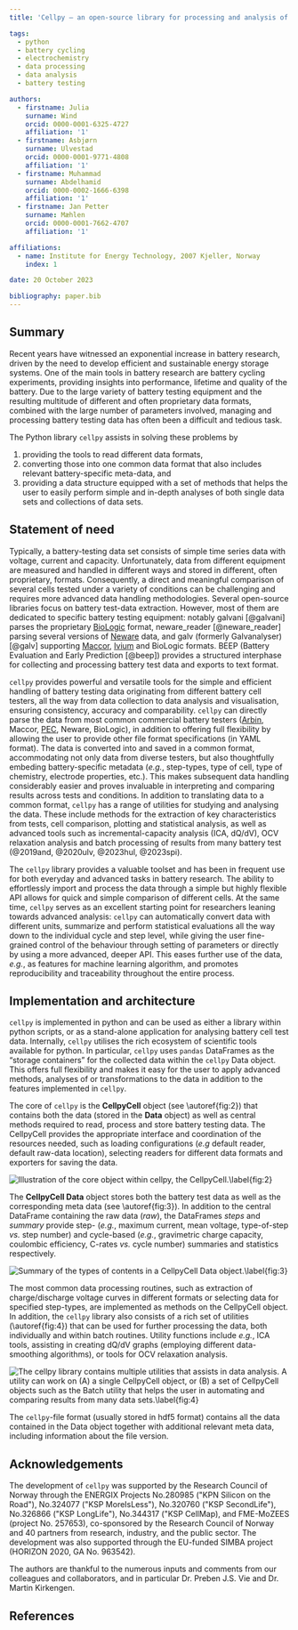 ```yaml
---
title: 'Cellpy – an open-source library for processing and analysis of battery testing data'

tags:
  - python
  - battery cycling
  - electrochemistry
  - data processing
  - data analysis
  - battery testing

authors:
  - firstname: Julia
    surname: Wind
    orcid: 0000-0001-6325-4727
    affiliation: '1'
  - firstname: Asbjørn
    surname: Ulvestad
    orcid: 0000-0001-9771-4808
    affiliation: '1'
  - firstname: Muhammad
    surname: Abdelhamid
    orcid: 0000-0002-1666-6398
    affiliation: '1'
  - firstname: Jan Petter
    surname: Mæhlen
    orcid: 0000-0001-7662-4707
    affiliation: '1'

affiliations:
  - name: Institute for Energy Technology, 2007 Kjeller, Norway
    index: 1

date: 20 October 2023

bibliography: paper.bib
---
```


## Summary

Recent years have witnessed an exponential increase in battery research, driven by the need to develop efficient and sustainable energy storage systems. One of the main tools in battery research are battery cycling experiments, providing insights into performance, lifetime and quality of the battery. Due to the large variety of battery testing equipment and the resulting multitude of different and often proprietary data formats, combined with the large number of parameters involved, managing and processing battery testing data has often been a difficult and tedious task.

The Python library `cellpy` assists in solving these problems by

1. providing the tools to read different data formats,
2. converting those into one common data format that also includes relevant battery-specific meta-data, and
3. providing a data structure equipped with a set of methods that helps the user to easily perform simple and in-depth analyses of both single data sets and collections of data sets.

## Statement of need

Typically, a battery-testing data set consists of simple time series data with voltage, current and capacity. Unfortunately, data from different equipment are measured and handled in different ways and stored in different, often proprietary, formats. Consequently, a direct and meaningful comparison of several cells tested under a variety of conditions can be challenging and requires more advanced data handling methodologies.
Several open-source libraries focus on battery test-data extraction. However, most of them are dedicated to specific battery testing equipment: notably galvani [@galvani] parses the proprietary [BioLogic](https://www.biologic.net/) format, neware_reader [@neware_reader] parsing several versions of [Neware](https://newarebattery.com/) data, and galv (formerly Galvanalyser) [@galv] supporting [Maccor](http://www.maccor.com/), [Ivium](https://www.ivium.com/) and BioLogic formats. BEEP (Battery Evaluation and Early Prediction [@beep]) provides a structured interphase for collecting and processing battery test data and exports to text format.

`cellpy` provides powerful and versatile tools for the simple and efficient handling of battery testing data originating from different battery cell testers, all the way from data collection to data analysis and visualisation, ensuring consistency, accuracy and comparability. `cellpy` can directly parse the data from most common commercial battery testers ([Arbin](http://www.arbin.com/), Maccor, [PEC](https://www.peccorp.com/battery-testing-solutions/), Neware, BioLogic), in addition to offering full flexibility by allowing the user to provide other file format specifications (in YAML format). The data is converted into and saved in a common format, accommodating not only data from diverse testers, but also thoughtfully embeding battery-specific metadata (*e.g.*, step-types, type of cell, type of chemistry, electrode properties, etc.). This makes subsequent data handling considerably easier and proves invaluable in interpreting and comparing results across tests and conditions. In addition to translating data to a common format, `cellpy` has a range of utilities for studying and analysing the data. These include methods for the extraction of key characteristics from tests, cell comparison, plotting and statistical analysis, as well as advanced tools such as incremental-capacity analysis (ICA, dQ/dV), OCV relaxation analysis and batch processing of results from many battery test (@2019and, @2020ulv, @2023hul, @2023spi).

The `cellpy` library provides a valuable toolset and has been in frequent use for both everyday and advanced tasks in battery research. The ability to effortlessly import and process the data through a simple but highly flexible API allows for quick and simple comparison of different cells. At the same time, `cellpy` serves as an excellent starting point for researchers leaning towards advanced analysis: `cellpy` can automatically convert data with different units, summarize and perform statistical evaluations all the way down to the individual cycle and step level, while giving the user fine-grained control of the behaviour through setting of parameters or directly by using a more advanced, deeper API. This eases further use of the data, *e.g.*, as features for machine learning algorithm, and promotes reproducibility and traceability throughout the entire process.

## Implementation and architecture

`cellpy` is implemented in python and can be used as either a library within python scripts, or as a stand-alone application for analysing battery cell test data. Internally, `cellpy` utilises the rich ecosystem of scientific tools available for python. In particular, `cellpy` uses `pandas` DataFrames as the “storage containers” for the collected data within the `cellpy` Data object. This offers full flexibility and makes it easy for the user to apply advanced methods, analyses of or transformations to the data in addition to the features implemented in `cellpy`.

The core of `cellpy` is the **CellpyCell** object (see \autoref{fig:2}) that contains both the data (stored in the **Data** object) as well as central methods required to read, process and store battery testing data. The CellpyCell provides the appropriate interface and coordination of the resources needed, such as loading configurations (*e.g* default reader, default raw-data location), selecting readers for different data formats and exporters for saving the data.

![Illustration of the core object within ``cellpy``, the **CellpyCell**.\label{fig:2}](Figures/CellpyCell.jpg)

The **CellpyCell Data** object stores both the battery test data as well as the corresponding meta data (see \autoref{fig:3}). In addition to the central DataFrame containing the raw data (*raw*), the DataFrames *steps* and *summary* provide step- (*e.g.*, maximum current, mean voltage, type-of-step *vs.* step number) and cycle-based (*e.g.*, gravimetric charge capacity, coulombic efficiency, C-rates *vs.* cycle number) summaries and statistics respectively.

![Summary of the types of contents in a **CellpyCell Data** object.\label{fig:3}](Figures/CellpyData.jpg)

The most common data processing routines, such as extraction of charge/discharge voltage curves in different formats or selecting data for specified step-types, are implemented as methods on the CellpyCell object. In addition, the `cellpy` library also consists of a rich set of utilities (\autoref{fig:4}) that can be used for further processing the data, both individually and within batch routines. Utility functions include *e.g.*, ICA tools, assisting in creating dQ/dV graphs (employing different data-smoothing algorithms), or tools for OCV relaxation analysis.

![The `cellpy` library contains multiple utilities that assists in data analysis. A utility can work on (A) a single **CellpyCell** object, or (B) a set of CellpyCell objects such as the Batch utility that helps the user in automating and comparing results from many data sets.\label{fig:4}](Figures/Cellpy-Utils.jpg)

The `cellpy`-file format (usually stored in hdf5 format) contains all the data contained in the Data object together with additional relevant meta data, including information about the file version.

## Acknowledgements

The development of `cellpy` was supported by the Research Council of Norway through the ENERGIX Projects No.280985 ("KPN Silicon on the Road"), No.324077 ("KSP MoreIsLess"),  No.320760 ("KSP SecondLife"), No.326866 ("KSP LongLife"), No.344317 ("KSP CellMap), and FME-MoZEES (project No. 257653), co-sponsored by the Research Council of Norway and 40 partners from research, industry, and the public sector. The development was also supported through the EU-funded SIMBA project (HORIZON 2020, GA No. 963542).

The authors are thankful to the numerous inputs and comments from our colleagues and collaborators, and in particular Dr. Preben J.S. Vie and Dr. Martin Kirkengen.

## References
